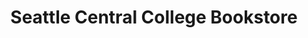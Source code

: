 ---
title: "Seattle Central College Bookstore"
url: /seattle/seattle-central-college-bookstore/
shop: Bücher
---